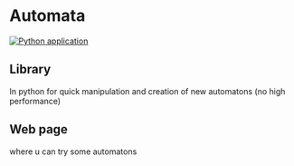 # Automata
[![Python application](https://github.com/Listonoh/Automata/actions/workflows/python-app.yml/badge.svg)](https://github.com/Listonoh/Automata/actions/workflows/python-app.yml)
## Library
In python for quick manipulation and creation of new automatons (no high performance)
## Web page
where u can try some automatons 
